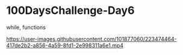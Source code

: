 # 100DaysChallenge-Day6
while, functions


https://user-images.githubusercontent.com/101877060/223474464-417de2b2-a856-4a59-8fd1-2e998311a6e1.mp4

